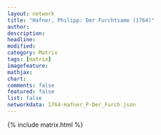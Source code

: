 ```yaml
---
layout: network
title: "Hafner, Philipp: Der Furchtsame (1764)"
author:
description:
headline:
modified:
category: Matrix
tags: [matrix]
imagefeature: 
mathjax: 
chart: 
comments: false
featured: false
list: false
networkdata: 1764-Hafner_P-Der_Furch.json
---
```

{% include matrix.html %}
